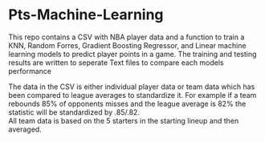 # Pts-Machine-Learning

This repo contains a CSV with NBA player data and a function to train a KNN, Random Forres, Gradient Boosting Regressor, and Linear machine learning models to predict player points in a game.  The training and testing results are written to seperate Text files to compare each models performance

The data in the CSV is either individual player data or team data which has been compared to league averages to standardize it.  For example if a team rebounds 85% of opponents misses and the league average is 82% the statistic will be standardized by .85/.82.  
All team data is based on the 5 starters in the starting lineup and then averaged.
